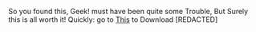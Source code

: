 
So you found this, Geek! must have been quite some Trouble, But Surely this is all worth it! Quickly: go to [This](https://nordbaum.github.io/BrownUnix51/) to Download [REDACTED]
